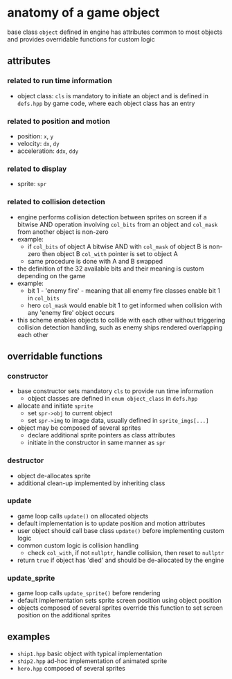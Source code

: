 # anatomy of a game object

base class `object` defined in engine has attributes common to most objects and provides overridable functions for custom logic

## attributes

### related to run time information
* object class: `cls` is mandatory to initiate an object and is defined in `defs.hpp` by game code, where each object class has an entry

### related to position and motion
* position: `x`, `y`
* velocity: `dx`, `dy`
* acceleration: `ddx`, `ddy`

### related to display
* sprite: `spr`

### related to collision detection
* engine performs collision detection between sprites on screen if a bitwise AND operation involving `col_bits` from an object and `col_mask` from another object is non-zero
* example:
  - if `col_bits` of object A bitwise AND with `col_mask` of object B is non-zero then object B `col_with` pointer is set to object A
  - same procedure is done with A and B swapped
* the definition of the 32 available bits and their meaning is custom depending on the game
* example:
  - bit 1 - 'enemy fire' - meaning that all enemy fire classes enable bit 1 in `col_bits`
  - hero `col_mask` would enable bit 1 to get informed when collision with any 'enemy fire' object occurs
* this scheme enables objects to collide with each other without triggering collision detection handling, such as enemy ships rendered overlapping each other

## overridable functions

### constructor
* base constructor sets mandatory `cls` to provide run time information
  - object classes are defined in `enum object_class` in `defs.hpp`
* allocate and initiate `sprite`
  - set `spr->obj` to current object
  - set `spr->img` to image data, usually defined in `sprite_imgs[...]`
* object may be composed of several sprites
  - declare additional sprite pointers as class attributes
  - initiate in the constructor in same manner as `spr`

### destructor
* object de-allocates sprite
* additional clean-up implemented by inheriting class

### update
* game loop calls `update()` on allocated objects
* default implementation is to update position and motion attributes
* user object should call base class `update()` before implementing custom logic
* common custom logic is collision handling
  - check `col_with`, if not `nullptr`, handle collision, then reset to `nullptr`
* return `true` if object has 'died' and should be de-allocated by the engine

### update_sprite
* game loop calls `update_sprite()` before rendering
* default implementation sets sprite screen position using object position
* objects composed of several sprites override this function to set screen position on the additional sprites

## examples
* `ship1.hpp` basic object with typical implementation
* `ship2.hpp` ad-hoc implementation of animated sprite
* `hero.hpp` composed of several sprites
